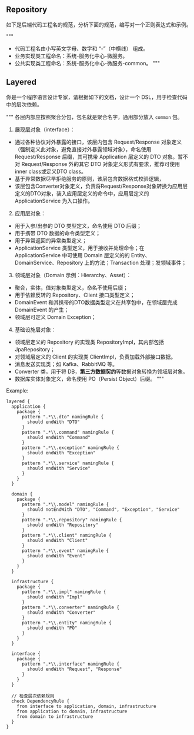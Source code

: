 ## Repository

如下是后端代码工程名的规范，分析下面的规范，编写对一个正则表达式和示例。

"""
- 代码工程名由小写英文字母、数字和 “-”（中横线） 组成。
- 业务实现类工程命名：系统-服务化中心-微服务。
- 公共实现类工程命名：系统-服务化中心-微服务-common。
"""

## Layered

你是一个程序语言设计专家，请根据如下的文档，设计一个 DSL，用于检查代码中的层次依赖。

"""
各层内部应按照聚合分包，包名就是聚合名字，通用部分放入 `common` 包。

1. 展现层对象（interface）：

- 通过各种协议对外暴露的接口，该层内包含 Request/Response 对象定义（强制定义此对象，避免直接对外暴露领域对象），命名使用 Request/Response 后缀，其可携带 Application 层定义的 DTO
  对象。暂不对 Request/Response 外的其它 DTO 对象定义形式有要求，推荐可使用inner class或定义DTO class。
- 基于异常数据尽早拒绝服务的原则，该层包含数据格式校验逻辑，
- 该层包含Converter对象定义，负责将Request/Response对象转换为应用层定义的DTO对象，装入应用层定义的命令中，应用层定义的 ApplicationService 为入口操作。

2. 应用层对象：

- 用于入参/出参的 DTO 类型定义，命名使用 DTO 后缀；
- 用于携带 DTO 数据的命令类型定义；
- 用于异常返回的异常类型定义；
- ApplicationService 类型定义，用于接收并处理命令；在 ApplicationService 中可使用 Domain 层定义的的 Entity、DomainService、Repository
  上的方法；Transaction 处理；发领域事件；

3. 领域层对象（Domain 示例：Hierarchy、Asset）：

- 聚合，实体，值对象类型定义，命名不使用后缀；
- 用于依赖反转的 Repository、Client 接口类型定义；
- DomainEvent 和其携带的DTO数据类型定义在共享包中，在领域层完成 DomainEvent 的产生；
- 领域层可定义 Domain Exception；

4. 基础设施层对象：

- 领域层定义的 Repository 的实现类 RepositoryImpl，其内部包括 JpaRepository；
- 对领域层定义的 Client 的实现类 ClientImpl，负责加载外部接口数据。
- 消息发送实现类；如 Kafka、RabbitMQ 等。
- Converter 类，用于将 DB，**第三方数据契约**等数据对象转换为领域层对象。
- 数据库实体对象定义，命名使用 PO（Persist Object）后缀。
"""

Example:

```dsl
layered {
  application {
    package {
      pattern ".*\\.dto" namingRule {
        should endWith "DTO"
      }
      pattern ".*\\.command" namingRule {
        should endWith "Command"
      }
      pattern ".*\\.exception" namingRule {
        should endWith "Exception"
      }
      pattern ".*\\.service" namingRule {
        should endWith "Service"
      }
    }
  }

  domain {
    package {
      pattern ".*\\.model" namingRule {
        should notEndWith "DTO", "Command", "Exception", "Service"
      }
      pattern ".*\\.repository" namingRule {
        should endWith "Repository"
      }
      pattern ".*\\.client" namingRule {
        should endWith "Client"
      }
      pattern ".*\\.event" namingRule {
        should endWith "Event"
      }
    }
  }

  infrastructure {
    package {
      pattern ".*\\.impl" namingRule {
        should endWith "Impl"
      }
      pattern ".*\\.converter" namingRule {
        should endWith "Converter"
      }
      pattern ".*\\.entity" namingRule {
        should endWith "PO"
      }
    }
  }

  interface {
    package {
      pattern ".*\\.interface" namingRule {
        should endWith "Request", "Response"
      }
    }
  }

  // 检查层次依赖规则
  check DependencyRule {
    from interface to application, domain, infrastructure
    from application to domain, infrastructure
    from domain to infrastructure
  }
}
```

